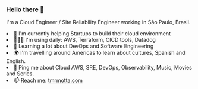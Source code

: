 <h3> Hello there 👋 </h3>

I'm a Cloud Engineer / Site Reliability Engineer working in São Paulo, Brasil. <br>
<li> 🦄 I'm currently helping Startups to build their cloud environment </li>
<li> 👨🏽‍💻 I'm using daily: AWS, Terraform, CICD tools, Datadog </li>
<li> 🌱 Learning a lot about DevOps and Software Engineering </li>
<li> 🌍 I'm travelling around Americas to learn about cultures, Spanish and English. </li>
<li> 💬 Ping me about Cloud AWS, SRE, DevOps, Observability, Music, Movies and Series. </li>
<li> 📫 Reach me: <a href="https://tmrmotta.com">tmrmotta.com</a></li>
